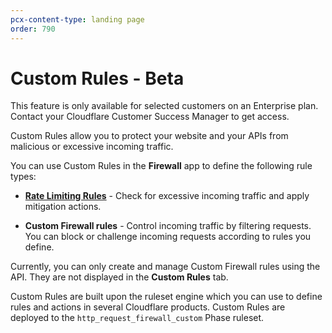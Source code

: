 ```yaml
---
pcx-content-type: landing page
order: 790
---
```


# Custom Rules - Beta

<Aside type='warning' header='Important'>

This feature is only available for selected customers on an Enterprise plan. Contact your Cloudflare Customer Success Manager to get access.

</Aside>

Custom Rules allow you to protect your website and your APIs from malicious or excessive incoming traffic.

You can use Custom Rules in the **Firewall** app to define the following rule types:

* [**Rate Limiting Rules**](/cf-rulesets/custom-rules/rate-limiting) - Check for excessive incoming traffic and apply mitigation actions.

* **Custom Firewall rules** - Control incoming traffic by filtering requests. You can block or challenge incoming requests according to rules you define.

<Aside type='warning' header='Important'>

Currently, you can only create and manage Custom Firewall rules using the API. They are not displayed in the **Custom Rules** tab.

</Aside>

Custom Rules are built upon the ruleset engine which you can use to define rules and actions in several Cloudflare products. Custom Rules are deployed to the `http_request_firewall_custom` Phase ruleset.